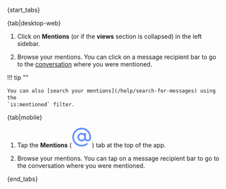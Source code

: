 {start_tabs}

{tab|desktop-web}

1. Click on <i class="zulip-icon zulip-icon-at-sign"></i> **Mentions**
   (or <i class="zulip-icon zulip-icon-at-sign"></i> if the **views**
   section is collapsed) in the left sidebar.

1. Browse your mentions. You can click on a message recipient bar to go
   to the [conversation](/help/recent-conversations) where you were mentioned.

!!! tip ""

    You can also [search your mentions](/help/search-for-messages) using the
    `is:mentioned` filter.

{tab|mobile}

1. Tap the **Mentions**
   (<img src="/static/images/help/mobile-at-sign-icon.svg" alt="at-sign" class="mobile-icon"/>)
   tab at the top of the app.

1. Browse your mentions. You can tap on a message recipient bar to go
   to the conversation where you were mentioned.

{end_tabs}
